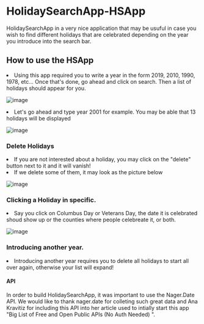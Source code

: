# HolidaySearchApp-HSApp

HolidaySearchApp in a very nice application that may be usuful in case you wish to find different holidays that are celebrated depending on the year you introduce into the search bar.

## How to use the HSApp
<li> Using this app required you to write a year in the form 2019, 2010, 1990, 1978, etc... Once that's done, go ahead and click on search. Then a list of holidays should appear for you. </li>

![image](https://user-images.githubusercontent.com/112182396/207220179-fc742330-2c9c-4143-94c3-fcfdf6ed3d8b.png)


<li> Let's go ahead and type year 2001 for example. You may be able that 13 holidays will be displayed </li>

![image](https://user-images.githubusercontent.com/112182396/207221870-51c37881-6dec-4aa8-8880-4af1dacd20cd.png)

### Delete Holidays

<li> If you are not interested about a holiday, you may click on the "delete" button next to it and it will vanish! </li>
<li> If we delete some of them, it may look as the picture below </li>

![image](https://user-images.githubusercontent.com/112182396/207222306-91a5a9cb-ade0-4159-9ffe-6bccca99790b.png)

### Clicking a Holiday in specific.

<li> Say you click on Columbus Day or Veterans Day, the date it is celebrated shoud show up or the counties where people celebreate it, or both. </li>

![image](https://user-images.githubusercontent.com/112182396/207223281-66f80364-95b2-42b6-9961-c0f69187e201.png)

### Introducing another year.
<li> Introducing another year requires you to delete all holidays to start all over again, otherwise your list will expand! </li>


#### API

In order to build HolidaySearchApp, it was important to use the Nager.Date API. We would like to thank nager.date for colleting such great data and Ana Kravitiz for including this API into her article used to intially start this app "Big List of Free and Open Public APIs (No Auth Needed) ".













